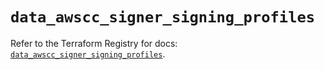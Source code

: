 # `data_awscc_signer_signing_profiles`

Refer to the Terraform Registry for docs: [`data_awscc_signer_signing_profiles`](https://registry.terraform.io/providers/hashicorp/awscc/0.70.0/docs/data-sources/signer_signing_profiles).
